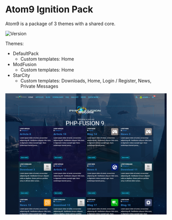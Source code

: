 # Atom9 Ignition Pack
Atom9 is a package of 3 themes with a shared core.

![Version](https://img.shields.io/badge/Version-1.5.1-blue.svg)

Themes:
- DefaultPack
    - Custom templates: Home
- ModFusion
    - Custom templates: Home
- StarCity
    - Custom templates: Downloads, Home, Login / Register, News, Private Messages

![Preview](screenshot.png)
